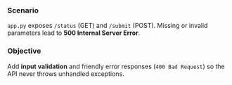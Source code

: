 ### Scenario
`app.py` exposes `/status` (GET) and `/submit` (POST). Missing or invalid parameters lead to **500 Internal Server Error**.

### Objective
Add **input validation** and friendly error responses (`400 Bad Request`) so the API never throws unhandled exceptions.